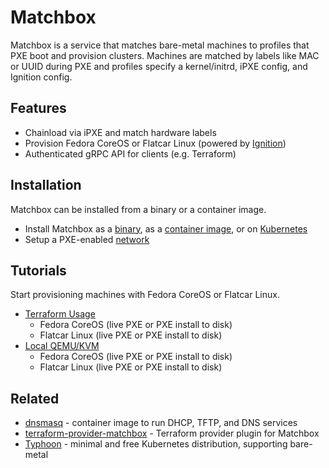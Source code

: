 # Matchbox

Matchbox is a service that matches bare-metal machines to profiles that PXE boot and provision clusters. Machines are matched by labels like MAC or UUID during PXE and profiles specify a kernel/initrd, iPXE config, and Ignition config.

## Features

* Chainload via iPXE and match hardware labels
* Provision Fedora CoreOS or Flatcar Linux (powered by [Ignition](https://github.com/coreos/ignition))
* Authenticated gRPC API for clients (e.g. Terraform)

## Installation

Matchbox can be installed from a binary or a container image.

* Install Matchbox as a [binary](deployment.md#matchbox-binary), as a [container image](deployment.md#container-image), or on [Kubernetes](deployment.md#kubernetes)
* Setup a PXE-enabled [network](network-setup.md)

## Tutorials

Start provisioning machines with Fedora CoreOS or Flatcar Linux.

* [Terraform Usage](getting-started.md)
  * Fedora CoreOS (live PXE or PXE install to disk)
  * Flatcar Linux (live PXE or PXE install to disk)
* [Local QEMU/KVM](getting-started-docker.md)
    * Fedora CoreOS (live PXE or PXE install to disk)
    * Flatcar Linux (live PXE or PXE install to disk)

## Related

* [dnsmasq](https://github.com/poseidon/matchbox/tree/master/contrib/dnsmasq) - container image to run DHCP, TFTP, and DNS services
* [terraform-provider-matchbox](https://github.com/poseidon/terraform-provider-matchbox) - Terraform provider plugin for Matchbox
* [Typhoon](https://typhoon.psdn.io/) - minimal and free Kubernetes distribution, supporting bare-metal
